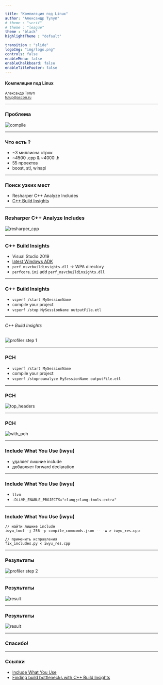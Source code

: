 ```yaml
---

title: "Компиляция под Linux"
author: "Александр Тулуп"
# theme : "serif"
# theme : "league"
theme : "black"
highlightTheme : "default"

transition : "slide"
logoImg: "img/logo.png"
controls: false
enableMenu: false
enableChalkboard: false
enableTitleFooter: false
---
```


#### Компиляция под Linux
<small>Александр Тулуп<br>tulup@ascon.ru</small>

---

### Проблема
![compile](img/compile.jpg)

---

### Что есть ?
- ~3 миллиона строк
- ~4500 .cpp & ~4000 .h
- 55 проектов
- boost, stl, winapi

---

### Поиск узких мест
- Resharper C++ Analyze Includes 
- [C++ Build Insights](https://devblogs.microsoft.com/cppblog/finding-build-bottlenecks-with-cpp-build-insights/)

---

### Resharper C++ Analyze Includes
![resharper_cpp](img/multi_index_container.hpp.png)

---

### C++ Build Insights
- Visual Studio 2019
- [latest Windows ADK](https://docs.microsoft.com/en-us/windows-hardware/get-started/adk-install)
- `perf_msvcbuildinsights.dll` -> WPA directory
- `perfcore.ini` add `perf_msvcbuildinsights.dll`

---

### C++ Build Insights
- `vcperf /start MySessionName`
- compile your project
- `vcperf /stop MySessionName outputFile.etl`

---

###### C++ Build Insights
![profiler step 1](img/linux-feature-draft-boost-hpps-optimization.png)

---

### PCH
- `vcperf /start MySessionName`
- compile your project
- `vcperf /stopnoanalyze MySessionName outputFile.etl`

---

### PCH
![top_headers](img/top_headers.png)


---

### PCH
![with_pch](img/with_pch.png)

---

### Include What You Use (iwyu)
- удаляет лишние include
- добавляет forward declaration

---

### Include What You Use (iwyu)
- `llvm`
- `-DLLVM_ENABLE_PROJECTS="clang;clang-tools-extra"`


---

### Include What You Use (iwyu)
```
// найти лишние include
iwyu_tool -j 256 -p compile_commands.json -- -w > iwyu_res.cpp
```

```
// применить исправления
fix_includes.py < iwyu_res.cpp
```

---

### Результаты
![profiler step 2](img/a5b68f59e5c0d181c59db099ba3ecae621a9b4d3.png)

---

### Результаты
<!-- ###### https://t.ly/sieO -->

![result](img/compile_time_table.png)

---

### Результаты
![result](img/result.png)


---

### Спасибо!

---

### Ссылки
- [Include What You Use](https://github.com/include-what-you-use/include-what-you-use)
- [Finding build bottlenecks with C++ Build Insights](https://devblogs.microsoft.com/cppblog/finding-build-bottlenecks-with-cpp-build-insights/)